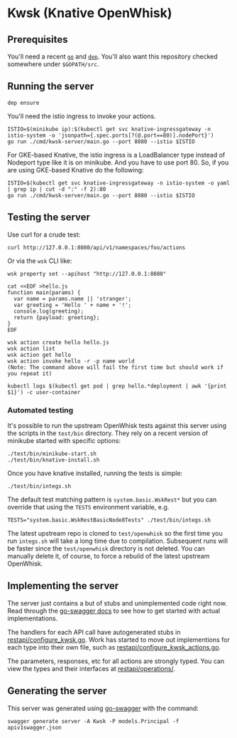 # Kwsk (Knative OpenWhisk)

## Prerequisites

You'll need a recent [`go`](https://golang.org/doc/install) and
[`dep`](https://github.com/golang/dep). You'll also want this repository
checked somewhere under `$GOPATH/src`.

## Running the server

    dep ensure
    
You'll need the istio ingress to invoke your actions.

    ISTIO=$(minikube ip):$(kubectl get svc knative-ingressgateway -n istio-system -o 'jsonpath={.spec.ports[?(@.port==80)].nodePort}')
    go run ./cmd/kwsk-server/main.go --port 8080 --istio $ISTIO
    
For GKE-based Knative, the istio ingress is a LoadBalancer type
instead of Nodeport type like it is on minikube. And you have to use
port 80. So, if you are using GKE-based Knative do the following:

    ISTIO=$(kubectl get svc knative-ingressgateway -n istio-system -o yaml | grep ip | cut -d ":" -f 2):80
    go run ./cmd/kwsk-server/main.go --port 8080 --istio $ISTIO

## Testing the server

Use curl for a crude test:

    curl http://127.0.0.1:8080/api/v1/namespaces/foo/actions

Or via the `wsk` CLI like:

    wsk property set --apihost "http://127.0.0.1:8080"

    cat <<EOF >hello.js
    function main(params) {
      var name = params.name || 'stranger';
      var greeting = 'Hello ' + name + '!';
      console.log(greeting);
      return {payload: greeting};
    }
    EOF

    wsk action create hello hello.js
    wsk action list
    wsk action get hello
    wsk action invoke hello -r -p name world
    (Note: The command above will fail the first time but should work if you repeat it)
    
    kubectl logs $(kubectl get pod | grep hello.*deployment | awk '{print $1}') -c user-container

### Automated testing

It's possible to run the upstream OpenWhisk tests against this server
using the scripts in the `test/bin` directory. They rely on a recent
version of minikube started with specific options:

    ./test/bin/minikube-start.sh
    ./test/bin/knative-install.sh

Once you have knative installed, running the tests is simple:

    ./test/bin/integs.sh

The default test matching pattern is `system.basic.WskRest*` but you
can override that using the `TESTS` environment variable, e.g.

    TESTS="system.basic.WskRestBasicNode8Tests" ./test/bin/integs.sh

The latest upstream repo is cloned to `test/openwhisk` so the first
time you run `integs.sh` will take a long time due to compilation.
Subsequent runs will be faster since the `test/openwhisk` directory is
not deleted. You can manually delete it, of course, to force a rebuild
of the latest upstream OpenWhisk.

## Implementing the server

The server just contains a but of stubs and unimplemented code right
now. Read through the [go-swagger docs](https://goswagger.io/generate/server.html)
to see how to get started with actual implementations.

The handlers for each API call have autogenerated stubs in
[restapi/configure_kwsk.go](restapi/configure_kwsk.go). Work has
started to move out implementions for each type into their own file,
such as
[restapi/configure_kwsk_actions.go](restapi/configure_kwsk_actions.go).

The parameters, responses, etc for all actions are strongly typed. You
can view the types and their interfaces at
[restapi/operations/](restapi/operations/).

## Generating the server

This server was generated using [go-swagger](https://goswagger.io/)
with the command:

    swagger generate server -A Kwsk -P models.Principal -f apiv1swagger.json
